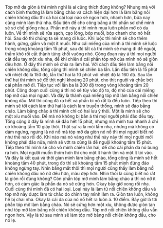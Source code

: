 Tóp mỡ da giòn á thì mình nghĩ là ai cũng thích đúng không? Nhưng mà với cách bình thường là làm bằng chảo và cách hiện đại hơn là làm bằng nồi chiên không dầu thì cả hai cái loại nào sẽ ngon hơn, nhanh hơn, bữa nay cùng mình làm thử nha. Đầu tiên để cho công bằng á thì phần sơ chế mình sẽ sơ chế giống nhau. Phần mỡ này á thì mình mua luôn phần mỡ có da luôn. Về thì mình sẽ rửa sạch, cạo lông, bóp muối, bóp chanh cho nó hết hôi. Sau đó thì chúng ta sẽ mang đi luộc. Khi luộc thì mình sẽ cho thêm hành, gừng, giấm và một ít muối. Như cái miếng của mình á thì mình sẽ luộc trong vòng khoảng tầm 15 phút, sau đó tất cả thì mình sẽ mang đi để nguội, thấm khô rồi cắt thành từng khối vuông nhỏ. Công đoạn này á thì mọi người cắt đều tay một xíu nha, để khi chiên á cái phần tóp mỡ của mình nó sẽ giòn đều hơn. Ở đây thì mình sẽ chia ra làm hai. Với cách đầu tiên làm bằng nồi chiên không dầu, tổng cộng thì mình sẽ chiên ba lần. Lần đầu tiên là 15 phút với nhiệt độ là 150 độ, lần thứ hai là 10 phút với nhiệt độ là 160 độ. Sau lần thứ hai thì mình sẽ để thịt nghỉ khoảng 20 phút, cho thịt nguội và chắc bớt cái phần mỡ đi. Tiếp tục với lần ba là 200 độ trong vòng khoảng tầm 20 phút. Công đoạn cuối cùng á thì nó sẽ tùy vào độ to, độ nhỏ của cái miếng tóp mỡ của mọi người. Và đây là thành quả miếng tóp mỡ làm bằng nồi chiên không dầu. Mỡ thì cũng đã ra hết và phần bì nổ rất là đều luôn. Tiếp theo thì mình sẽ tới cách làm thứ hai là cách làm truyền thống, mình sẽ đảo bằng chảo. Làm bằng chảo á thì mình chỉ có hai lưu ý thôi. Một là mình sẽ cho một xíu muối vào. Để mà nó không bị bắn á thì mọi người phải đảo đều tay. Tổng cộng ở đây là mình sẽ đảo hết 15 phút, nhưng mà mình tua nhanh á chỉ có khoảng tầm 10 giây thôi. Thật sự ra là mỏi lắm nha, nhưng mà không có dám ngưng, ngưng là nó nổ mà tóp mỡ da giòn nó nổ thì mọi người biết nó như thế nào rồi đó. Khi nào mà nó vàng như thế này này thì mọi người mới không phải đảo nữa, mình sẽ vớt ra cũng là để nguội khoảng tầm 15 phút. Tiếp theo thì mình sẽ cho vô mình chiên lần hai, để cho cái phần da nó bung ra hơn. Mọi người muốn thơm hơn thì cho một ít hành tím và một ít tỏi vào. Và đây là kết quả và thời gian mình làm bằng chảo, tổng cộng là mình sẽ hết khoảng tầm 40 phút, trong đó thì sẽ khoảng tầm 15 phút mình đứng đảo không ngừng tay. Nhìn bằng mắt thôi thì mọi người cũng thấy làm bằng nồi chiên không dầu nó nở đều hơn, màu đẹp hơn. Nhìn thôi là cũng biết nó rất là giòn rồi đúng không? Còn phần tóp mỡ mình làm bằng chảo á thì nó nở ít hơn, có cảm giác là phần da nó sẽ cứng hơn. Okay bây giờ xong rồi nha. Cuối cùng thì mình đã có hai loại. Loại này là làm từ nồi chiên không dầu và tóp mỡ này được làm từ chảo do chính tay mình làm ra. Giòn tan luôn, không hề bị chai nha. Okay là cái da của nó nổ hết ra luôn á. 10 điểm. Bây giờ là tới phần tóp mỡ làm bằng chảo. Nó sẽ cứng hơn một xíu, không được giòn tan như tóp mỡ làm bằng nồi chiên không dầu. Tóp mỡ nồi chiên không dầu vẫn ngon hơn. Vậy là từ sau mình sẽ làm tóp mỡ bằng nồi chiên không dầu, cho nó lẹ.